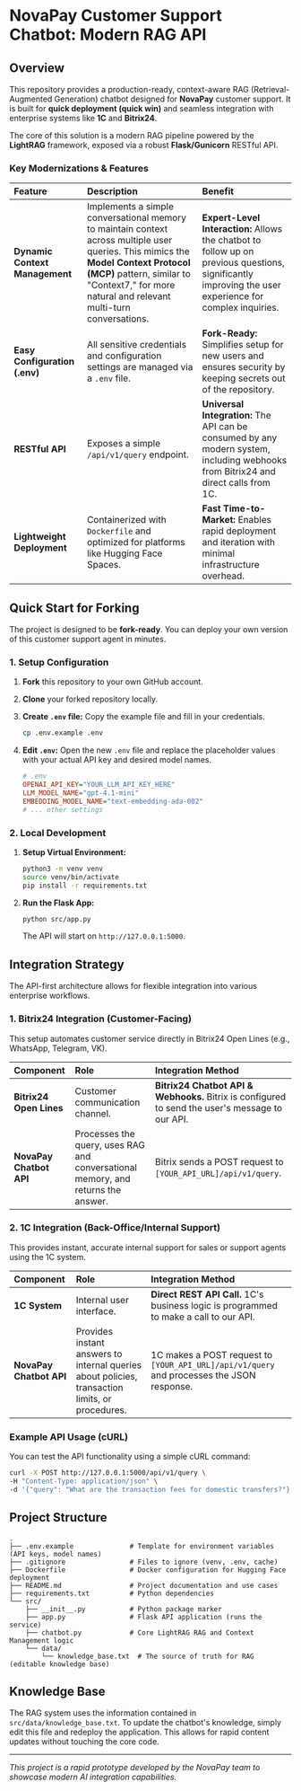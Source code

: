 # NovaPay Customer Support Chatbot: Modern RAG API

## Overview

This repository provides a production-ready, context-aware RAG (Retrieval-Augmented Generation) chatbot designed for **NovaPay** customer support. It is built for **quick deployment (quick win)** and seamless integration with enterprise systems like **1C** and **Bitrix24**.

The core of this solution is a modern RAG pipeline powered by the **LightRAG** framework, exposed via a robust **Flask/Gunicorn** RESTful API.

### Key Modernizations & Features

| Feature | Description | Benefit |
| :--- | :--- | :--- |
| **Dynamic Context Management** | Implements a simple conversational memory to maintain context across multiple user queries. This mimics the **Model Context Protocol (MCP)** pattern, similar to "Context7," for more natural and relevant multi-turn conversations. | **Expert-Level Interaction:** Allows the chatbot to follow up on previous questions, significantly improving the user experience for complex inquiries. |
| **Easy Configuration (.env)** | All sensitive credentials and configuration settings are managed via a `.env` file. | **Fork-Ready:** Simplifies setup for new users and ensures security by keeping secrets out of the repository. |
| **RESTful API** | Exposes a simple `/api/v1/query` endpoint. | **Universal Integration:** The API can be consumed by any modern system, including webhooks from Bitrix24 and direct calls from 1C. |
| **Lightweight Deployment** | Containerized with `Dockerfile` and optimized for platforms like Hugging Face Spaces. | **Fast Time-to-Market:** Enables rapid deployment and iteration with minimal infrastructure overhead. |

## Quick Start for Forking

The project is designed to be **fork-ready**. You can deploy your own version of this customer support agent in minutes.

### 1. Setup Configuration

1.  **Fork** this repository to your own GitHub account.
2.  **Clone** your forked repository locally.
3.  **Create `.env` file:** Copy the example file and fill in your credentials.
    ```bash
    cp .env.example .env
    ```
4.  **Edit `.env`:** Open the new `.env` file and replace the placeholder values with your actual API key and desired model names.

    ```ini
    # .env
    OPENAI_API_KEY="YOUR_LLM_API_KEY_HERE"
    LLM_MODEL_NAME="gpt-4.1-mini"
    EMBEDDING_MODEL_NAME="text-embedding-ada-002"
    # ... other settings
    ```

### 2. Local Development

1.  **Setup Virtual Environment:**
    ```bash
    python3 -m venv venv
    source venv/bin/activate
    pip install -r requirements.txt
    ```
2.  **Run the Flask App:**
    ```bash
    python src/app.py
    ```
    The API will start on `http://127.0.0.1:5000`.

## Integration Strategy

The API-first architecture allows for flexible integration into various enterprise workflows.

### 1. Bitrix24 Integration (Customer-Facing)

This setup automates customer service directly in Bitrix24 Open Lines (e.g., WhatsApp, Telegram, VK).

| Component | Role | Integration Method |
| :--- | :--- | :--- |
| **Bitrix24 Open Lines** | Customer communication channel. | **Bitrix24 Chatbot API & Webhooks.** Bitrix is configured to send the user's message to our API. |
| **NovaPay Chatbot API** | Processes the query, uses RAG and conversational memory, and returns the answer. | Bitrix sends a POST request to `[YOUR_API_URL]/api/v1/query`. |

### 2. 1C Integration (Back-Office/Internal Support)

This provides instant, accurate internal support for sales or support agents using the 1C system.

| Component | Role | Integration Method |
| :--- | :--- | :--- |
| **1C System** | Internal user interface. | **Direct REST API Call.** 1C's business logic is programmed to make a call to our API. |
| **NovaPay Chatbot API** | Provides instant answers to internal queries about policies, transaction limits, or procedures. | 1C makes a POST request to `[YOUR_API_URL]/api/v1/query` and processes the JSON response. |

### Example API Usage (cURL)

You can test the API functionality using a simple cURL command:

```bash
curl -X POST http://127.0.0.1:5000/api/v1/query \
-H "Content-Type: application/json" \
-d '{"query": "What are the transaction fees for domestic transfers?"}'
```

## Project Structure

```
.
├── .env.example              # Template for environment variables (API keys, model names)
├── .gitignore                # Files to ignore (venv, .env, cache)
├── Dockerfile                # Docker configuration for Hugging Face deployment
├── README.md                 # Project documentation and use cases
├── requirements.txt          # Python dependencies
└── src/
    ├── __init__.py           # Python package marker
    ├── app.py                # Flask API application (runs the service)
    ├── chatbot.py            # Core LightRAG RAG and Context Management logic
    └── data/
        └── knowledge_base.txt  # The source of truth for RAG (editable knowledge base)
```

## Knowledge Base

The RAG system uses the information contained in `src/data/knowledge_base.txt`. To update the chatbot's knowledge, simply edit this file and redeploy the application. This allows for rapid content updates without touching the core code.

---
*This project is a rapid prototype developed by the NovaPay team to showcase modern AI integration capabilities.*
